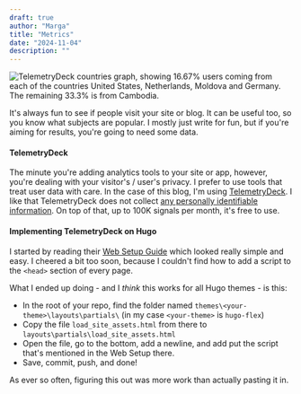 ```yaml
---
draft: true
author: "Marga"
title: "Metrics"
date: "2024-11-04"
description: ""
---
```


![TelemetryDeck countries graph, showing 16.67% users coming from each of the countries United States, Netherlands, Moldova and Germany. The remaining 33.3% is from Cambodia.](/post/2024/11/metrics/telemetrydeck-countries.jpeg "TelemetryDeck countries graph")

It's always fun to see if people visit your site or blog. It can be useful too, so you know what subjects are popular. I mostly just write for fun, but if you're aiming for results, you're going to need some data.

#### TelemetryDeck

The minute you're adding analytics tools to your site or app, however, you're dealing with your visitor's / user's privacy. I prefer to use tools that treat user data with care. In the case of this blog, I'm using [TelemetryDeck](https://telemetrydeck.com). I like that TelemetryDeck does not collect [any personally identifiable information](https://telemetrydeck.com/privacy). On top of that, up to 100K signals per month, it's free to use.

#### Implementing TelemetryDeck on Hugo

I started by reading their [Web Setup Guide](https://telemetrydeck.com/docs/guides/web-setup/) which looked really simple and easy. I cheered a bit too soon, because I couldn't find how to add a script to the `<head>` section of every page.

What I ended up doing - and I *think* this works for all Hugo themes - is this:

- In the root of your repo, find the folder named `themes\<your-theme>\layouts\partials\` (in my case `<your-theme>` is `hugo-flex`)
- Copy the file `load_site_assets.html` from there to `layouts\partials\load_site_assets.html`
- Open the file, go to the bottom, add a newline, and add put the script that's mentioned in the Web Setup there.
- Save, commit, push, and done!

As ever so often, figuring this out was more work than actually pasting it in.

